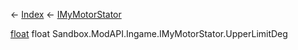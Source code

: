 ← [Index](Api-Index) ← [IMyMotorStator](Sandbox.ModAPI.Ingame.IMyMotorStator)

[float](System.Single) float Sandbox.ModAPI.Ingame.IMyMotorStator.UpperLimitDeg